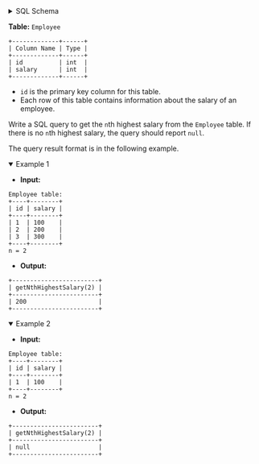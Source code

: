 <details>
<summary> SQL Schema</summary>

```sql
DROP TABLE IF EXISTS Employee;

CREATE TABLE IF NOT EXISTS Employee (id int, salary int);

INSERT INTO
  Employee (id, salary) 
VALUES 
  ('1', '100'),
  ('2', '200'),
  ('3', '300');
```

</details>

**Table:** `Employee`

```
+-------------+------+
| Column Name | Type |
+-------------+------+
| id          | int  |
| salary      | int  |
+-------------+------+
```

- `id` is the primary key column for this table.
- Each row of this table contains information about the salary of an employee.

Write a SQL query to get the `n`th highest salary from the `Employee` table. If there is no `n`th highest salary, the query should report `null`.

The query result format is in the following example.

<details open><summary> Example 1</summary>

- **Input:** 

```
Employee table:
+----+--------+
| id | salary |
+----+--------+
| 1  | 100    |
| 2  | 200    |
| 3  | 300    |
+----+--------+
n = 2
```

- **Output:** 

```
+------------------------+
| getNthHighestSalary(2) |
+------------------------+
| 200                    |
+------------------------+
```

</details>

<details open><summary> Example 2</summary>

- **Input:** 

```
Employee table:
+----+--------+
| id | salary |
+----+--------+
| 1  | 100    |
+----+--------+
n = 2
```

- **Output:** 

```
+------------------------+
| getNthHighestSalary(2) |
+------------------------+
| null                   |
+------------------------+
```

</details>
